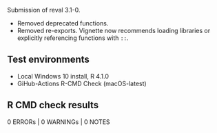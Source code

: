 Submission of reval 3.1-0. 

- Removed deprecated functions.
- Removed re-exports. Vignette now recommends loading libraries or 
  explicitly referencing functions with `::`.

## Test environments

* Local Windows 10 install, R 4.1.0
* GiHub-Actions R-CMD Check (macOS-latest)

## R CMD check results

0 ERRORs | 0 WARNINGs | 0 NOTES
